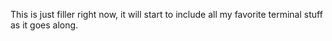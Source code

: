 This is just filler right now, it will start to include all my favorite terminal stuff as it goes along.

